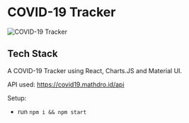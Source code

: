 # COVID-19 Tracker

![COVID-19 Tracker](https://i.ibb.co/X87BqVY/Screenshot-2020-04-13-at-10-14-58.png)

## Tech Stack

A COVID-19 Tracker using React, Charts.JS and Material UI.

API used: https://covid19.mathdro.id/api

Setup:
- run ```npm i && npm start```
